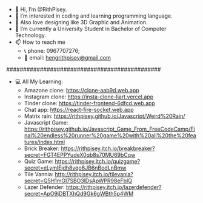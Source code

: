 - 👋 Hi, I’m @RithPisey.
- 👀 I’m interested in coding and learning programming language.
- 🎨 Also love designing like 3D Graphic and Animation.
- 🌱 I’m currently a University Student in Bachelor of Computer Technology.
- 📫 How to reach me 
     + 📞 phone: 0967707276;
     + 📧 email: hengrithpisey@gmail.com







##############################################

- 💻 All My Learning:
     + Amazone clone: https://clone-aab9d.web.app
     + Instagram clone: https://insta-clone-liart.vercel.app
     + Tinder clone: https://tinder-frontend-6dfcd.web.app
     + Chat app: https://react-fire-socket.web.app
     + Matrix rain: https://rithpisey.github.io/Javascript/Weird%20Rain/
     + Javascript Game: https://rithpisey.github.io/Javascript_Game_From_FreeCodeCamp/Final%20endless%20runner%20game%20with%20all%20the%20features/index.html
     + Brick Breaker: https://rithpisey.itch.io/breakbreaker?secret=FGT4EPPYudeX0qb8s70MU69bCqw
     + Quiz Game: https://rithpisey.itch.io/quizgame?secret=eLymlEjdh8vqo6JB6nBodLnBmw
     + Tile Vannia: http://rithpisey.itch.io/tilevania?secret=Q5H1mGI7SBO3lDsApWPR98eFblQ
     + Lazer Defender: https://rithpisey.itch.io/lazerdefender?secret=ApO9jDBTXhQd9Gk6gWBth5p4WM
